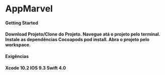 # AppMarvel
<h4>Getting Started<h4>
  Download Projeto/Clone do Projeto.
  Navegue atá o projeto pelo terminal.
  Instale as dependências Cocoapods pod install.
  Abra o projeto pelo workspace.
  
<h4>Exigências<h4>
  Xcode 10.2
  IOS 9.3
  Swift 4.0
  
  
